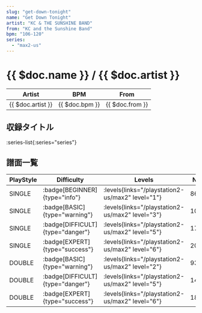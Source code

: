```yaml
---
slug: "get-down-tonight"
name: "Get Down Tonight"
artist: "KC & THE SUNSHINE BAND"
from: "KC and the Sunshine Band"
bpm: "106-120"
series:
  - "max2-us"
---
```


# {{ $doc.name }} / {{ $doc.artist }}

|Artist|BPM|From|
|------|---|----|
|{{ $doc.artist }}|{{ $doc.bpm }}|{{ $doc.from }}|

## 収録タイトル

:series-list{:series="series"}

## 譜面一覧

|PlayStyle|Difficulty|Levels|Notes|Movie|
|---------|----------|------|-----|-----|
|SINGLE| :badge[BEGINNER]{type="info"}| :levels{links="/playstation2-us/max2" level="1"}|86/0||
|SINGLE| :badge[BASIC]{type="warning"}| :levels{links="/playstation2-us/max2" level="3"}|101/12||
|SINGLE| :badge[DIFFICULT]{type="danger"}| :levels{links="/playstation2-us/max2" level="5"}|176/22||
|SINGLE| :badge[EXPERT]{type="success"}| :levels{links="/playstation2-us/max2" level="6"}|204/28||
|DOUBLE| :badge[BASIC]{type="warning"}| :levels{links="/playstation2-us/max2" level="2"}|93/4||
|DOUBLE| :badge[DIFFICULT]{type="danger"}| :levels{links="/playstation2-us/max2" level="5"}|144/4||
|DOUBLE| :badge[EXPERT]{type="success"}| :levels{links="/playstation2-us/max2" level="6"}|184/8||

